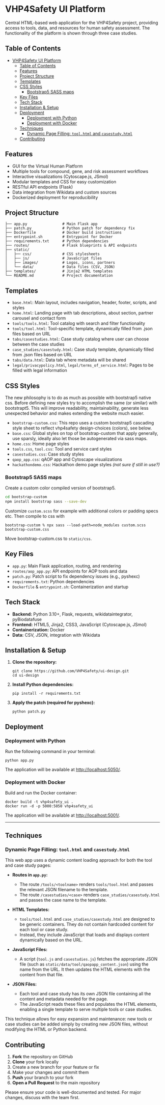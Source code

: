 # VHP4Safety UI Platform

Central HTML-based web application for the VHP4Safety project, providing access to tools, data, and resources for human safety assessment. The functionality of the platform is shown through three case studies.

## Table of Contents

- [VHP4Safety UI Platform](#vhp4safety-ui-platform)
  - [Table of Contents](#table-of-contents)
  - [Features](#features)
  - [Project Structure](#project-structure)
  - [Templates](#templates)
  - [CSS Styles](#css-styles)
    - [Bootstrap5 SASS maps](#bootstrap5-sass-maps)
  - [Key Files](#key-files)
  - [Tech Stack](#tech-stack)
  - [Installation \& Setup](#installation--setup)
  - [Deployment](#deployment)
    - [Deployment with Python](#deployment-with-python)
    - [Deployment with Docker](#deployment-with-docker)
  - [Techniques](#techniques)
    - [Dynamic Page Filling: `tool.html` and `casestudy.html`](#dynamic-page-filling-toolhtml-and-casestudyhtml)
  - [Contributing](#contributing)

## Features

- GUI for the Virtual Human Platform
- Multiple tools for compound, gene, and risk assessment workflows
- Interactive visualizations (Cytoscape.js, JSmol)
- Modular templates and CSS for easy customization
- RESTful API endpoints (Flask)
- Data integration from Wikidata and custom sources
- Dockerized deployment for reproducibility

## Project Structure

```
├── app.py                # Main Flask app
├── patch.py              # Python patch for dependency fix
├── Dockerfile            # Docker build instructions
├── entrypoint.sh         # Entrypoint for Docker
├── requirements.txt      # Python dependencies
├── routes/               # Flask blueprints & API endpoints
├── static/
│   ├── css/              # CSS stylesheets
│   ├── js/               # JavaScript files
│   ├── images/           # Logos, icons, partners
│   └── data/             # Data files (CSV, JSON)
├── templates/            # Jinja2 HTML templates
└── README.md             # Project documentation
```

## Templates

- `base.html`: Main layout, includes navigation, header, footer, scripts, and styles
- `home.html`: Landing page with tab descriptions, about section, partner carousel and contact form
- `tools/tools.html`: Tool catalog with search and filter functionality
- `tools/tool.html`: Tool-specific template, dynamically filled from .json files based on URL
- `tabs/casestudies.html`: Case study catalog where user can choose between the case studies
- `case_studies/casestudy.html`: Case study template, dynamically filled from .json files based on URL
- `tabs/data.html`: Data tab where metadata will be shared
- `legal/privacypolicy.html`, `legal/terms_of_service.html`: Pages to be filled with legal information

## CSS Styles

The new philosophy is to do as much as possible with bootstrap5 native css. Before defining new styles try to
accomplish the same (or similar) with bootstrapt5. This will improve readability, maintainability, generate less 
unexpected behavior and makes extending the website much easier.

- `bootstrap-custom.css`: This repo uses a custom bootstrap5 cascading style sheet to reflect vhp4safety design-choices (colors), see below.
- `base.css`: Global styles on top of bootstrap-custom that apply generally, use sparsly, ideally also let those be autogenerated via sass maps.
- `home.css`: Home page styles
- `tools.css`, `tool.css`: Tool and service card styles
- `casestudies.css`: Case study styles
- `qaop_app.css`: qAOP app and Cytoscape visualizations
- `hackathondemo.css`: Hackathon demo page styles _(not sure if still in use?)_

### Bootstrap5 SASS maps
Create a custom color compiled version of bootstrap5. 

```bash 
cd bootstrap-custom
npm install bootstrap sass --save-dev
```

Customize `custom.scss` for example with additional colors or padding specs etc. 
Then compile to css with
```
bootstrap-custom % npx sass --load-path=node_modules custom.scss bootstrap-custom.css
```
Move bootstrap-custom.css to `static/css`. 

## Key Files

- `app.py`: Main Flask application, routing, and rendering
- `routes/aop_app.py`: API endpoints for AOP tools and data
- `patch.py`: Patch script to fix dependency issues (e.g., pyshexc)
- `requirements.txt`: Python dependencies
- `Dockerfile` & `entrypoint.sh`: Containerization and startup

## Tech Stack

- **Backend:** Python 3.10+, Flask, requests, wikidataintegrator, pyBiodatafuse
- **Frontend:** HTML5, Jinja2, CSS3, JavaScript (Cytoscape.js, JSmol)
- **Containerization:** Docker
- **Data:** CSV, JSON, integration with Wikidata

## Installation & Setup

1. **Clone the repository:**
   ```
   git clone https://github.com/VHP4Safety/ui-design.git
   cd ui-design
   ```
2. **Install Python dependencies:**
   ```
   pip install -r requirements.txt
   ```
3. **Apply the patch (required for pyshexc):**
   ```
   python patch.py
   ```

## Deployment

### Deployment with Python

Run the following command in your terminal:

```
python app.py
```

The application will be available at [http://localhost:5050/](http://localhost:5050/).

### Deployment with Docker

Build and run the Docker container:

```
docker build -t vhp4safety_ui .
docker run -d -p 5000:5050 vhp4safety_ui
```

The application will be available at [http://localhost:5001/](http://localhost:5001/).

---

## Techniques

### Dynamic Page Filling: `tool.html` and `casestudy.html`

This web app uses a dynamic content loading approach for both the tool and case study pages:

- **Routes in `app.py`:**

  - The route `/tools/<toolname>` renders `tools/tool.html` and passes the relevant JSON filename to the template.
  - The route `/casestudies/<case>` renders `case_studies/casestudy.html` and passes the case name to the template.

- **HTML Templates:**

  - `tools/tool.html` and `case_studies/casestudy.html` are designed to be generic containers. They do not contain hardcoded content for each tool or case study.
  - Instead, they include JavaScript that loads and displays content dynamically based on the URL.

- **JavaScript Files:**

  - A script (`tool.js` and `casestudies.js`) fetches the appropriate JSON file (such as `static/data/tool/qaopapp_content.json`) using the name from the URL. It then updates the HTML elements with the content from that file.

- **JSON Files:**
  - Each tool and case study has its own JSON file containing all the content and metadata needed for the page.
  - The JavaScript reads these files and populates the HTML elements, enabling a single template to serve multiple tools or case studies.

This technique allows for easy expansion and maintenance: new tools or case studies can be added simply by creating new JSON files, without modifying the HTML or Python backend.

## Contributing

1. **Fork** the repository on GitHub
2. **Clone** your fork locally
3. Create a new branch for your feature or fix
4. Make your changes and commit them
5. **Push** your branch to your fork
6. **Open a Pull Request** to the main repository

Please ensure your code is well-documented and tested. For major changes, discuss with the team first.
